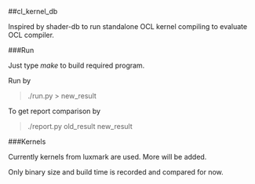 ##cl_kernel_db

Inspired by shader-db to run standalone OCL kernel compiling to evaluate
OCL compiler.

###Run

Just type *make* to build required program.

Run by

> ./run.py > new_result

To get report comparison by

> ./report.py old_result new_result

###Kernels

Currently kernels from luxmark are used. More will be added.

Only binary size and build time is recorded and compared for now.

